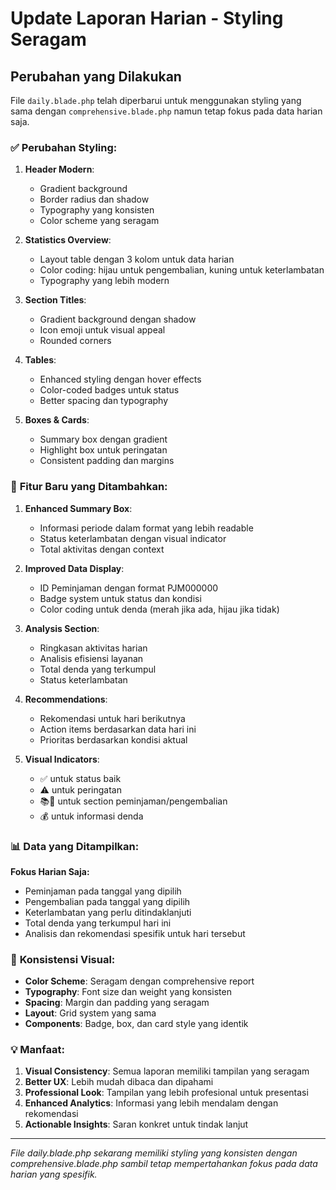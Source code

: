 # Update Laporan Harian - Styling Seragam

## Perubahan yang Dilakukan

File `daily.blade.php` telah diperbarui untuk menggunakan styling yang sama dengan `comprehensive.blade.php` namun tetap fokus pada data harian saja.

### ✅ **Perubahan Styling:**

1. **Header Modern**: 
   - Gradient background
   - Border radius dan shadow
   - Typography yang konsisten
   - Color scheme yang seragam

2. **Statistics Overview**:
   - Layout table dengan 3 kolom untuk data harian
   - Color coding: hijau untuk pengembalian, kuning untuk keterlambatan
   - Typography yang lebih modern

3. **Section Titles**:
   - Gradient background dengan shadow
   - Icon emoji untuk visual appeal
   - Rounded corners

4. **Tables**:
   - Enhanced styling dengan hover effects
   - Color-coded badges untuk status
   - Better spacing dan typography

5. **Boxes & Cards**:
   - Summary box dengan gradient
   - Highlight box untuk peringatan
   - Consistent padding dan margins

### 🎯 **Fitur Baru yang Ditambahkan:**

1. **Enhanced Summary Box**:
   - Informasi periode dalam format yang lebih readable
   - Status keterlambatan dengan visual indicator
   - Total aktivitas dengan context

2. **Improved Data Display**:
   - ID Peminjaman dengan format PJM000000
   - Badge system untuk status dan kondisi
   - Color coding untuk denda (merah jika ada, hijau jika tidak)

3. **Analysis Section**:
   - Ringkasan aktivitas harian
   - Analisis efisiensi layanan
   - Total denda yang terkumpul
   - Status keterlambatan

4. **Recommendations**:
   - Rekomendasi untuk hari berikutnya
   - Action items berdasarkan data hari ini
   - Prioritas berdasarkan kondisi aktual

5. **Visual Indicators**:
   - ✅ untuk status baik
   - ⚠️ untuk peringatan
   - 📚📖 untuk section peminjaman/pengembalian
   - 💰 untuk informasi denda

### 📊 **Data yang Ditampilkan:**

**Fokus Harian Saja:**
- Peminjaman pada tanggal yang dipilih
- Pengembalian pada tanggal yang dipilih  
- Keterlambatan yang perlu ditindaklanjuti
- Total denda yang terkumpul hari ini
- Analisis dan rekomendasi spesifik untuk hari tersebut

### 🎨 **Konsistensi Visual:**

- **Color Scheme**: Seragam dengan comprehensive report
- **Typography**: Font size dan weight yang konsisten
- **Spacing**: Margin dan padding yang seragam
- **Layout**: Grid system yang sama
- **Components**: Badge, box, dan card style yang identik

### 💡 **Manfaat:**

1. **Visual Consistency**: Semua laporan memiliki tampilan yang seragam
2. **Better UX**: Lebih mudah dibaca dan dipahami
3. **Professional Look**: Tampilan yang lebih profesional untuk presentasi
4. **Enhanced Analytics**: Informasi yang lebih mendalam dengan rekomendasi
5. **Actionable Insights**: Saran konkret untuk tindak lanjut

---

*File daily.blade.php sekarang memiliki styling yang konsisten dengan comprehensive.blade.php sambil tetap mempertahankan fokus pada data harian yang spesifik.*
